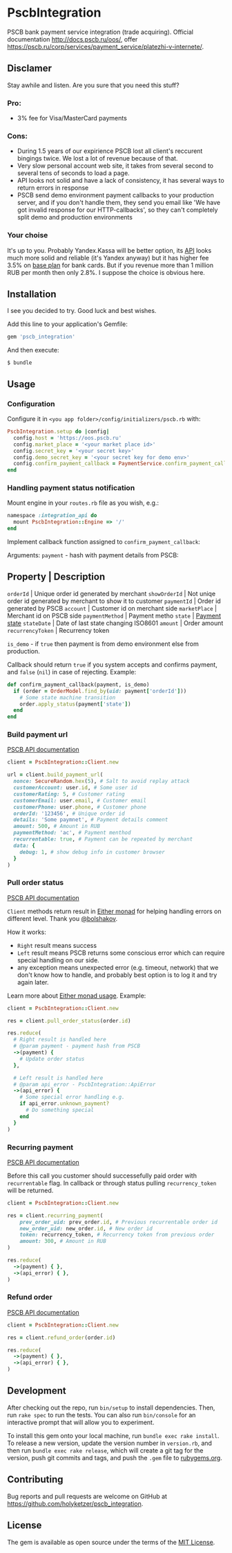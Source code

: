 # PscbIntegration

PSCB bank payment service integration (trade acquiring). Official documentation http://docs.pscb.ru/oos/, offer https://pscb.ru/corp/services/payment_service/platezhi-v-internete/.

## Disclamer

Stay awhile and listen. Are you sure that you need this stuff?

### Pro:

* 3% fee for Visa/MasterCard payments

### Cons:

* During 1.5 years of our expirience PSCB lost all client's reccurent bingings twice. We lost a lot of revenue because of that.
* Very slow personal account web site, it takes from several second to several tens of seconds to load a page.
* API looks not solid and have a lack of consistency, it has several ways to return errors in response 
* PSCB send demo environment payment callbacks to your production server, and if you don't handle them, they send you email like 'We have got invalid response for our HTTP-callbacks', so they can't completely split demo and production environments

### Your choise

It's up to you. Probably Yandex.Kassa will be better option, its [API](https://tech.yandex.ru/money/doc/payment-solution/shop-config/intro-docpage/) looks much more solid and reliable (it's Yandex anyway) but it has higher fee 3.5% on [base plan](https://kassa.yandex.ru/fees) for bank cards. But if you revenue more than 1 million RUB per month then only 2.8%. I suppose the choice is obvious here.


## Installation

I see you decided to try. Good luck and best wishes.

Add this line to your application's Gemfile:

```ruby
gem 'pscb_integration'
```

And then execute:

    $ bundle

## Usage

### Configuration

Configure it in `<you app folder>/config/initializers/pscb.rb` with:

```ruby
PscbIntegration.setup do |config|
  config.host = 'https://oos.pscb.ru'
  config.market_place = '<your market place id>'
  config.secret_key = '<your secret key>'
  config.demo_secret_key = '<your secret key for demo env>'
  config.confirm_payment_callback = PaymentService.confirm_payment_callback
end
```

### Handling payment status notification

Mount engine in your `routes.rb` file as you wish, e.g.:

```ruby
namespace :integration_api do
  mount PscbIntegration::Engine => '/'
end
```

Implement callback function assigned to `confirm_payment_callback`:

Arguments:
`payment` - hash with payment details from PSCB:

Property          | Description
-------------------------------------------------------
`orderId`         | Unique order id generated by merchant
`showOrderId`     | Not uniqe order id generated by merchant to show it to customer
`paymentId`       | Order id generated by PSCB
`account`         | Customer id on merchant side
`marketPlace`     | Merchant id on PSCB side
`paymentMethod`   | Payment metho
`state`           | [Payment state](http://docs.pscb.ru/oos/api.html#api-dopolnitelnyh-vozmozhnostej-merchanta-sostoyaniya-platezha)
`stateDate`       | Date of last state changing ISO8601
`amount`          | Order amount
`recurrencyToken` | Recurrency token 

`is_demo` - if `true` then payment is from demo environment else from production.

Callback should return `true` if you system accepts and confirms payment, and `false` (`nil`) in case of rejecting. Example:

```ruby
def confirm_payment_callback(payment, is_demo)
  if (order = OrderModel.find_by(uid: payment['orderId']))
    # Some state machine transition
    order.apply_status(payment['state'])
  end
end
```

### Build payment url

[PSCB API documentation](http://docs.pscb.ru/oos/api.html#api-pskb-onlajn-dlya-merchantov-api-platezhnoj-stranicy)

```ruby
client = PscbIntegration::Client.new

url = client.build_payment_url(
  nonce: SecureRandom.hex(5), # Salt to avoid replay attack
  customerAccount: user.id, # Some user id
  customerRating: 5, # Customer rating 
  customerEmail: user.email, # Customer email
  customerPhone: user.phone, # Customer phone
  orderId: '123456', # Unique order id
  details: 'Some paymnet', # Payment details comment
  amount: 500, # Amount in RUB
  paymentMethod: 'ac', # Payment menthod
  recurrentable: true, # Payment can be repeated by merchant
  data: {
    debug: 1, # show debug info in customer browser 
  }
)
```

### Pull order status

[PSCB API documentation](http://docs.pscb.ru/oos/api.html#api-dopolnitelnyh-vozmozhnostej-merchanta-zapros-sostoyaniya-platezha)

`Client` methods return result in [Either monad](https://github.com/bolshakov/fear#either-documentation) for helping handling errors on different level. Thank you [@bolshakov](https://github.com/bolshakov).

How it works:

* `Right` result means success
* `Left` result means PSCB returns some conscious error which can require special handling on our side.
* any exception means unexpected error (e.g. timeout, network) that we don't know how to handle, and probably best option is to log it and try again later.

Learn more about [Either monad usage](https://github.com/bolshakov/fear#either-documentation). Example:

```ruby
client = PscbIntegration::Client.new

res = client.pull_order_status(order.id)

res.reduce(
  # Right result is handled here
  # @param payment - payment hash from PSCB
  ->(payment) { 
    # Update order status
  },

  # Left result is handled here
  # @param api_error - PscbIntegration::ApiError
  ->(api_error) {
    # Some special error handling e.g.
    if api_error.unknown_payment?
      # Do something special
    end
  }
)
```

### Recurring payment

[PSCB API documentation](http://docs.pscb.ru/oos/api.html#api-dopolnitelnyh-vozmozhnostej-merchanta-iniciaciya-povtornoj-oplaty)

Before this call you customer should successefully paid order with `recurrentable` flag. In callback or through status pulling `recurrency_token` will be returned.

```ruby
client = PscbIntegration::Client.new

res = client.recurring_payment(
    prev_order_uid: prev_order.id, # Previous recurrentable order id
    new_order_uid: new_order.id, # New order id
    token: recurrency_token, # Recurrency token from previous order 
    amount: 300, # Amount in RUB
)

res.reduce(
  ->(payment) { },
  ->(api_error) { },
)
```

### Refund order

[PSCB API documentation](http://docs.pscb.ru/oos/api.html#api-dopolnitelnyh-vozmozhnostej-merchanta-vozvrat-po-platezhu)

```ruby
client = PscbIntegration::Client.new

res = client.refund_order(order.id)

res.reduce(
  ->(payment) { },
  ->(api_error) { },
)
```

## Development

After checking out the repo, run `bin/setup` to install dependencies. Then, run `rake spec` to run the tests. You can also run `bin/console` for an interactive prompt that will allow you to experiment.

To install this gem onto your local machine, run `bundle exec rake install`. To release a new version, update the version number in `version.rb`, and then run `bundle exec rake release`, which will create a git tag for the version, push git commits and tags, and push the `.gem` file to [rubygems.org](https://rubygems.org).

## Contributing

Bug reports and pull requests are welcome on GitHub at https://github.com/holyketzer/pscb_integration.


## License

The gem is available as open source under the terms of the [MIT License](http://opensource.org/licenses/MIT).